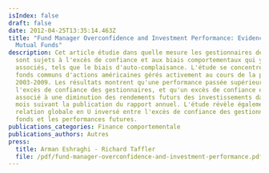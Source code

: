 ```yaml
---
isIndex: false
draft: false
date: 2012-04-25T13:35:14.463Z
title: "Fund Manager Overconfidence and Investment Performance: Evidence from
  Mutual Funds"
description: Cet article étudie dans quelle mesure les gestionnaires de fonds
  sont sujets à l'excès de confiance et aux biais comportementaux qui y sont
  associés, tels que le biais d'auto-complaisance. L'étude se concentre sur les
  fonds communs d'actions américaines gérés activement au cours de la période
  2003-2009. Les résultats montrent qu'une performance passée supérieure stimule
  l'excès de confiance des gestionnaires, et qu'un excès de confiance est
  associé à une diminution des rendements futurs des investissements dans les 12
  mois suivant la publication du rapport annuel. L'étude révèle également une
  relation globale en U inversé entre l'excès de confiance des gestionnaires de
  fonds et les performances futures.
publications_categories: Finance comportementale
publications_authors: Autres
press:
  title: Arman Eshraghi - Richard Taffler
  file: /pdf/fund-manager-overconfidence-and-investment-performance.pdf
---
```

